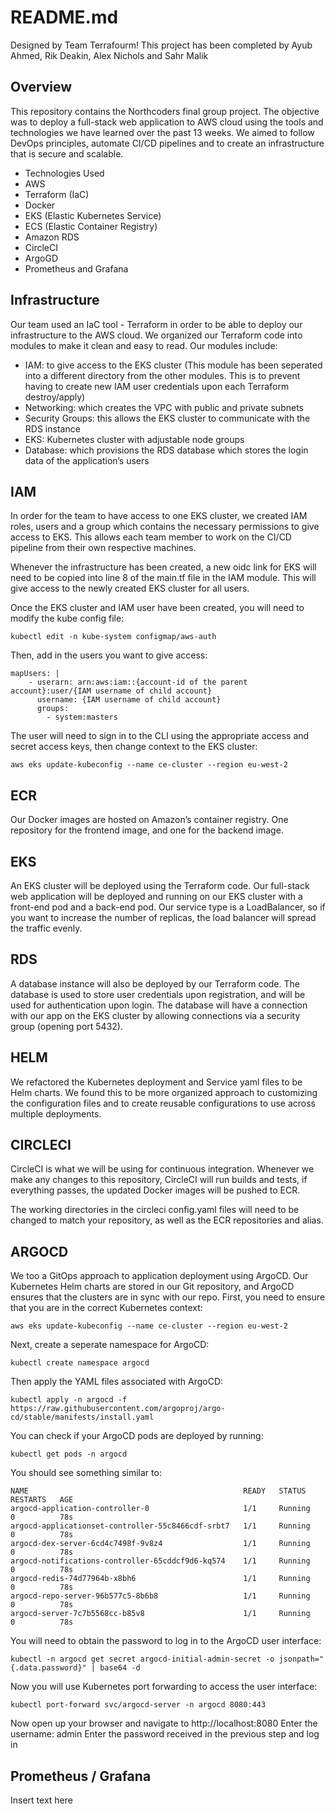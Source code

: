 # README.md

Designed by Team Terrafourm! This project has been completed by Ayub Ahmed, Rik Deakin, Alex Nichols and Sahr Malik

## Overview
This repository contains the Northcoders final group project. The objective was to deploy a full-stack web application to AWS cloud using the tools and technologies we have learned over the past 13 weeks. We aimed to follow DevOps principles, automate CI/CD pipelines and to create an infrastructure that is secure and scalable. 


* Technologies Used
* AWS
* Terraform (IaC)
* Docker 
* EKS (Elastic Kubernetes Service)
* ECS (Elastic Container Registry)
* Amazon RDS
* CircleCI
* ArgoGD
* Prometheus and Grafana

## Infrastructure
Our team used an IaC tool - Terraform in order to be able to deploy our infrastructure to the AWS cloud. We organized our Terraform code into modules to make it clean and easy to read. Our modules include:
* IAM: to give access to the EKS cluster (This module has been seperated into a different directory from the other modules. This is to prevent having to create new IAM user credentials upon each Terraform destroy/apply)
* Networking: which creates the VPC with public and private subnets
* Security Groups: this allows the EKS cluster to communicate with the RDS instance
* EKS: Kubernetes cluster with adjustable node groups
* Database: which provisions the RDS database which stores the login data of the application’s users

## IAM
In order for the team to have access to one EKS cluster, we created IAM roles, users and a group which contains the necessary permissions to give access to EKS. This allows each team member to work on the CI/CD pipeline from their own respective machines. 

Whenever the infrastructure has been created, a new oidc link for EKS will need to be copied into line 8 of the main.tf file in the IAM module. This will give access to the newly created EKS cluster for all users. 

Once the EKS cluster and IAM user have been created, you will need to modify the kube config file: 
```
kubectl edit -n kube-system configmap/aws-auth
```

Then, add in the users you want to give access: 
```
mapUsers: |
    - userarn: arn:aws:iam::{account-id of the parent account}:user/{IAM username of child account}
      username: {IAM username of child account}
      groups:
        - system:masters
 ```

The user will need to sign in to the CLI using the appropriate access and secret access keys, then change context to the EKS cluster: 
```
aws eks update-kubeconfig --name ce-cluster --region eu-west-2
```

## ECR
Our Docker images are hosted on Amazon’s container registry. One repository for the frontend image, and one for the backend image. 


## EKS
An EKS cluster will be deployed using the Terraform code. Our full-stack web application will be deployed and running on our EKS cluster with a front-end pod and a back-end pod. Our service type is a LoadBalancer, so if you want to increase the number of replicas, the load balancer will spread the traffic evenly. 


## RDS
A database instance will also be deployed by our Terraform code. The database is used to store user credentials upon registration, and will be used for authentication upon login. The database will have a connection with our app on the EKS cluster by allowing connections via a security group (opening port 5432).


## HELM
We refactored the Kubernetes deployment and Service yaml files to be Helm charts. We found this to be more organized approach to customizing the configuration files and to create reusable configurations to use across multiple deployments. 


## CIRCLECI
CircleCI is what we will be using for continuous integration. Whenever we make any changes to this repository, CircleCI will run builds and tests, if everything passes, the updated Docker images will be pushed to ECR.

The working directories in the circleci config.yaml files will need to be changed to match your repository, as well as the ECR repositories and alias. 


## ARGOCD
We too a GitOps approach to application deployment using ArgoCD. Our Kubernetes Helm charts are stored in our Git repository, and ArgoCD ensures that the clusters are in sync with our repo. 
First, you need to ensure that you are in the correct Kubernetes context:
```
aws eks update-kubeconfig --name ce-cluster --region eu-west-2
```
Next, create a seperate namespace for ArgoCD:
```
kubectl create namespace argocd
```
Then apply the YAML files associated with ArgoCD:
```
kubectl apply -n argocd -f https://raw.githubusercontent.com/argoproj/argo-cd/stable/manifests/install.yaml
```
You can check if your ArgoCD pods are deployed by running:
```
kubectl get pods -n argocd
```
You should see something similar to:
```
NAME                                                READY   STATUS    RESTARTS   AGE
argocd-application-controller-0                     1/1     Running   0          78s
argocd-applicationset-controller-55c8466cdf-srbt7   1/1     Running   0          78s
argocd-dex-server-6cd4c7498f-9v8z4                  1/1     Running   0          78s
argocd-notifications-controller-65cddcf9d6-kq574    1/1     Running   0          78s
argocd-redis-74d77964b-x8bh6                        1/1     Running   0          78s
argocd-repo-server-96b577c5-8b6b8                   1/1     Running   0          78s
argocd-server-7c7b5568cc-b85v8                      1/1     Running   0          78s
```

You will need to obtain the password to log in to the ArgoCD user interface:
```
kubectl -n argocd get secret argocd-initial-admin-secret -o jsonpath="{.data.password}" | base64 -d
```
Now you will use Kubernetes port forwarding to access the user interface:
```
kubectl port-forward svc/argocd-server -n argocd 8080:443
```

Now open up your browser and navigate to http://localhost:8080
Enter the username: admin
Enter the password received in the previous step and log in


## Prometheus / Grafana
Insert text here
